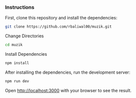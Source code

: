 ### Instructions

First, clone this repository and install the dependencies:

```bash
git clone https://github.com/rbaliwal00/muzik.git
```

Change Directories

```bash
cd muzik
```

Install Dependencies

```bash
npm install
```

After installing the dependencies, run the development server:

```bash
npm run dev
```

Open [http://localhost:3000](http://localhost:3000) with your browser to see the result.
